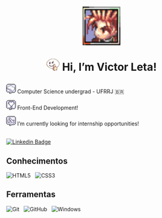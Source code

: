 <h1 align="center">

  <img src="img/ragnarokicon.png" alt="icon ragnarok onlinek" width=100>
  
  <img src="img/Emote_no1.gif" alt="emote /no1 do ragnarok" width=35> Hi, I’m Victor Leta!

</h1>

<div align="flex-end">

<img src="img/basicsbadge.png" width= 25> Computer Science undergrad - UFRRJ 🇧🇷

<img src="img/lovebadge.png" width= 25> Front-End Development!

<img src="img/internshipbadge.png" width= 25> I’m currently looking for internship opportunities!   
<br>

[![Linkedin Badge](https://img.shields.io/badge/-Linkedin-blue?style=for-the-badge&logo=Linkedin&logoColor=blue&color=white&link=https://github.com/victorrlo)](https://www.linkedin.com/in/victor-leta)

## Conhecimentos
![HTML5](https://img.shields.io/badge/HTML5-E34F26?style=for-the-badge&logo=html5&logoColor=E34F26&color=white) &nbsp;
![CSS3](https://img.shields.io/badge/CSS3-1572B6?style=for-the-badge&logo=css3&logoColor=1572B6&color=white) &nbsp;

## Ferramentas
![Git](https://img.shields.io/badge/-git-white?style=for-the-badge&logo=Git) &nbsp;
![GitHub](https://img.shields.io/badge/github-%23121011.svg?logo=github&logoColor=black&style=for-the-badge&labelColor=white&color=white) &nbsp;
![Windows](https://img.shields.io/badge/-Windows-00ADEF?style=for-the-badge&logo=windows&logoColor=blue&labelColor=white&color=white) &nbsp;


<!---
victorrlo/victorrlo is a ✨ special ✨ repository because its `README.md` (this file) appears on your GitHub profile.
You can click the Preview link to take a look at your changes.
--->
